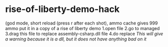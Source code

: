 # rise-of-liberty-demo-hack
(god mode, short  reload (press r after each shot), ammo cache gives 999 ammo
put it in a copy of a rise of liberty demo
1.open file
2.go to managed
3.drag this file to replace assembly-csharp.dll file
4.do replace
*This will give a warning because it is a dll, but it does not have anything bad on it*
